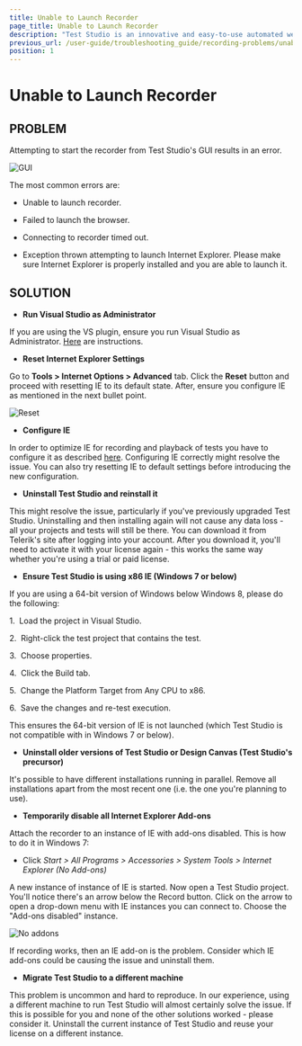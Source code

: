```yaml
---
title: Unable to Launch Recorder
page_title: Unable to Launch Recorder
description: "Test Studio is an innovative and easy-to-use automated web, WPF and load testing solution. Test Studio tests support essential technologies like ASP.NET AJAX, Silverlight, PHP and MVC. HTML5, Testing framework, functional testing, performance testing, load testing, exploratory testing, manual testing."
previous_url: /user-guide/troubleshooting_guide/recording-problems/unable-to-launch-recorder.aspx, /user-guide/troubleshooting_guide/recording-problems/unable-to-launch-recorder
position: 1
---
```

# Unable to Launch Recorder

## PROBLEM

Attempting to start the recorder from Test Studio's GUI results in an error. 

![GUI][1]

The most common errors are:

- Unable to launch recorder.

- Failed to launch the browser.

- Connecting to recorder timed out.

- Exception thrown attempting to launch Internet Explorer. Please make sure Internet Explorer is properly installed and you are able to launch it.


## SOLUTION

- **Run Visual Studio as Administrator**

If you are using the VS plugin, ensure you run Visual Studio as Administrator. <a href="http://www.sevenforums.com/tutorials/11841-run-administrator.html" target="_blank">Here</a> are instructions.


- **Reset Internet Explorer Settings**

Go to **Tools > Internet Options > Advanced** tab. Click the **Reset** button and proceed with resetting IE to its default state. After, ensure you configure IE as mentioned in the next bullet point.

![Reset][2]

- **Configure IE**

In order to optimize IE for recording and playback of tests you have to configure it as described <a href="/getting-started/configure-your-browser/internet-explorer" target="_blank">here</a>. Configuring IE correctly might resolve the issue. You can also try resetting IE to default settings before introducing the new configuration.

- **Uninstall Test Studio and reinstall it**

This might resolve the issue, particularly if you've previously upgraded Test Studio. Uninstalling and then installing again will not cause any data loss - all your projects and tests will still be there. You can download it from Telerik's site after logging into your account. After you download it, you'll need to activate it with your license again - this works the same way whether you're using a trial or paid license.  

- **Ensure Test Studio is using x86 IE (Windows 7 or below)**

If you are using a 64-bit version of Windows below Windows 8, please do the following:

1.&nbsp; Load the project in Visual Studio.

2.&nbsp; Right-click the test project that contains the test.

3.&nbsp; Choose properties.

4.&nbsp; Click the Build tab.

5.&nbsp; Change the Platform Target from Any CPU to x86.

6.&nbsp; Save the changes and re-test execution.


This ensures the 64-bit version of IE is not launched (which Test Studio is not compatible with in Windows 7 or below).

- **Uninstall older versions of Test Studio or Design Canvas (Test Studio's precursor)**

It's possible to have different installations running in parallel. Remove all installations apart from the most recent one (i.e. the one you're planning to use).

- **Temporarily disable all Internet Explorer Add-ons**

Attach the recorder to an instance of IE with add-ons disabled. This is how to do it in Windows 7:

  * Click *Start > All Programs > Accessories > System Tools > Internet Explorer (No Add-ons)*

A new instance of instance of IE is started. Now open a Test Studio project. You'll notice there's an arrow below the Record button. Click on the arrow to open a drop-down menu with IE instances you can connect to. Choose the "Add-ons disabled" instance.

![No addons][3]

If recording works, then an IE add-on is the problem. Consider which IE add-ons could be causing the issue and uninstall them.

- **Migrate Test Studio to a different machine**

This problem is uncommon and hard to reproduce. In our experience, using a different machine to run Test Studio will almost certainly solve the issue. If this is possible for you and none of the other solutions worked - please consider it. Uninstall the current instance of Test Studio and reuse your license on a different instance.

[1]: /img/troubleshooting-guide/recording-problems-tg/unable-to-launch-recorder/fig1.png
[2]: /img/troubleshooting-guide/recording-problems-tg/unable-to-launch-recorder/fig2.png
[3]: /img/troubleshooting-guide/recording-problems-tg/unable-to-launch-recorder/fig3.png
